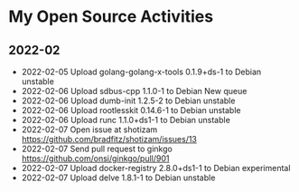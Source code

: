 # My Open Source Activities

## 2022-02

+ 2022-02-05 Upload golang-golang-x-tools 0.1.9+ds-1 to Debian unstable
+ 2022-02-06 Upload sdbus-cpp 1.1.0-1 to Debian New queue
+ 2022-02-06 Upload dumb-init 1.2.5-2 to Debian unstable
+ 2022-02-06 Upload rootlesskit 0.14.6-1 to Debian unstable
+ 2022-02-06 Upload runc 1.1.0+ds1-1 to Debian unstable
+ 2022-02-07 Open issue at shotizam https://github.com/bradfitz/shotizam/issues/13
+ 2022-02-07 Send pull request to ginkgo https://github.com/onsi/ginkgo/pull/901
+ 2022-02-07 Upload docker-registry 2.8.0+ds1-1 to Debian experimental
+ 2022-02-07 Upload delve 1.8.1-1 to Debian unstable
